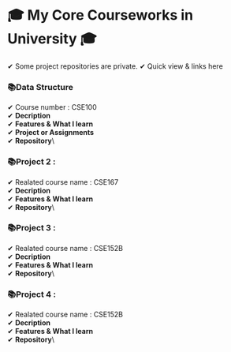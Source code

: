 # 🎓 My Core Courseworks in University 🎓
✔︎ Some project repositories are private.
✔︎ Quick view & links here

### 📚Data Structure
✔︎ Course number : CSE100\
✔︎ **Decription**\
✔︎ **Features & What I learn**\
✔︎ **Project or Assignments**\
✔︎ **Repository**\

### 📚Project 2  : 
✔︎ Realated course name : CSE167\
✔︎ **Decription**\
✔︎ **Features & What I learn**\
✔︎ **Repository**\

### 📚Project 3 : 
✔︎ Realated course name : CSE152B\
✔︎ **Decription**\
✔︎ **Features & What I learn**\
✔︎ **Repository**\

### 📚Project 4 : 
✔︎ Realated course name : CSE152B\
✔︎ **Decription**\
✔︎ **Features & What I learn**\
✔︎ **Repository**\

